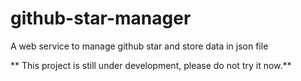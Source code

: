 # github-star-manager
A web service to manage github star and store data in json file

** This project is still under development, please do not try it now.**
